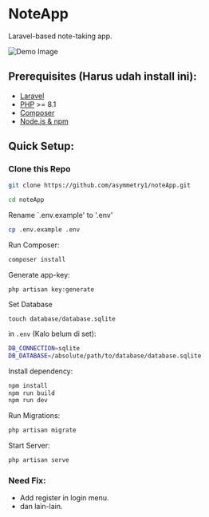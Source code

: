 # NoteApp

Laravel-based note-taking app.

![Demo Image](https://i.imgur.com/MKbubtS.png)

## Prerequisites (Harus udah install ini):
- [Laravel](https://laravel.com/docs)
- [PHP](https://www.php.net/downloads) >= 8.1
- [Composer](https://getcomposer.org/)
- [Node.js & npm](https://nodejs.org/en/download/)

## Quick Setup:

### Clone this Repo

```bash
git clone https://github.com/asymmetry1/noteApp.git

cd noteApp
```

Rename `.env.example' to '.env'
```bash
cp .env.example .env
```

Run Composer:
```bash
composer install
```

Generate app-key:
```
php artisan key:generate
```

Set Database
```
touch database/database.sqlite
```

in `.env` (Kalo belum di set):
```bash
DB_CONNECTION=sqlite
DB_DATABASE=/absolute/path/to/database/database.sqlite
```

Install dependency:

```bash
npm install
npm run build
npm run dev 
```

Run Migrations:
```bash
php artisan migrate
```

Start Server:
```bash
php artisan serve
```

### Need Fix:

- Add register in login menu.
- dan lain-lain.